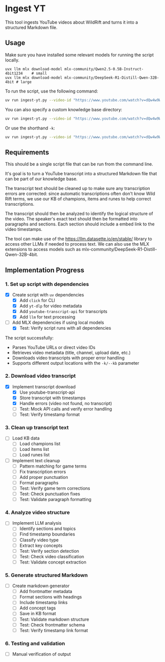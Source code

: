 # Ingest YT

This tool ingests YouTube videos about WildRift and turns it into a structured
Markdown file. 

## Usage

Make sure you have installed some relevant models for running the script locally.
```
uvx llm mlx download-model mlx-community/Qwen2.5-0.5B-Instruct-4bit1234    # small
uvx llm mlx download-model mlx-community/DeepSeek-R1-Distill-Qwen-32B-4bit # large
```

To run the script, use the following command:
```bash
uv run ingest-yt.py --video-id "https://www.youtube.com/watch?v=dQw4w9WgXcQ"
```

You can also specify a custom knowledge base directory:

```bash
uv run ingest-yt.py --video-id "https://www.youtube.com/watch?v=dQw4w9WgXcQ" --kb "/path/to/kb"
```

Or use the shorthand `-k`:

```bash
uv run ingest-yt.py --video-id "https://www.youtube.com/watch?v=dQw4w9WgXcQ" -k "/path/to/kb"
```

## Requirements

This should be a single script file that can be run from the command line.

It's goal is to turn a YouTube transcript into a structured Markdown file that
can be part of our knowledge base.

The transcript text should be cleaned up to make sure any transcription errors
are corrected: since automatic transcriptions often don't know Wild Rift terms,
we use our KB of champions, items and runes to help correct transcriptions.

The transcript should then be analyzed to identify the logical structure of
the video. The speaker's exact text should then be formatted into paragraphs
and sections. Each section should include a embed link to the video timestamps. 

The tool can make use of the https://llm.datasette.io/en/stable/ library to access
other LLMs if needed to process text. We can also use the MLX extensions to
access models such as mlx-community/DeepSeek-R1-Distill-Qwen-32B-4bit. 

## Implementation Progress

### 1. Set up script with dependencies
- [x] Create script with `uv` dependencies
  - [x] Add `click` for CLI
  - [x] Add `yt-dlp` for video metadata
  - [x] Add `youtube-transcript-api` for transcripts
  - [x] Add `llm` for text processing
- [ ] Add MLX dependencies if using local models
  - [x] Test: Verify script runs with all dependencies

The script successfully:
- Parses YouTube URLs or direct video IDs
- Retrieves video metadata (title, channel, upload date, etc.)
- Downloads video transcripts with proper error handling
- Supports different output locations with the `-k/--kb` parameter

### 2. Download video transcript
- [x] Implement transcript download
  - [x] Use youtube-transcript-api
  - [x] Store transcript with timestamps
  - [x] Handle errors (video not found, no transcript)
  - [ ] Test: Mock API calls and verify error handling
  - [ ] Test: Verify timestamp format

### 3. Clean up transcript text
- [ ] Load KB data
  - [ ] Load champions list
  - [ ] Load items list 
  - [ ] Load runes list
- [ ] Implement text cleanup
  - [ ] Pattern matching for game terms
  - [ ] Fix transcription errors
  - [ ] Add proper punctuation
  - [ ] Format paragraphs
  - [ ] Test: Verify game term corrections
  - [ ] Test: Check punctuation fixes
  - [ ] Test: Validate paragraph formatting

### 4. Analyze video structure
- [ ] Implement LLM analysis
  - [ ] Identify sections and topics
  - [ ] Find timestamp boundaries
  - [ ] Classify video type
  - [ ] Extract key concepts
  - [ ] Test: Verify section detection
  - [ ] Test: Check video classification
  - [ ] Test: Validate concept extraction

### 5. Generate structured Markdown
- [ ] Create markdown generator
  - [ ] Add frontmatter metadata
  - [ ] Format sections with headings
  - [ ] Include timestamp links
  - [ ] Add concept tags
  - [ ] Save in KB format
  - [ ] Test: Validate markdown structure
  - [ ] Test: Check frontmatter schema
  - [ ] Test: Verify timestamp link format

### 6. Testing and validation
- [ ] Manual verification of output